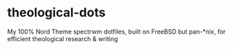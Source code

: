 # theological-dots
My 100% Nord Theme spectrwm dotfiles, built on FreeBSD but pan-*nix, for efficient theological research &amp; writing
